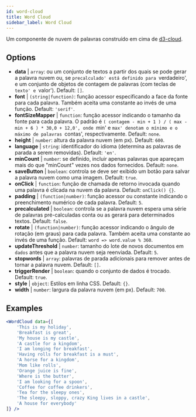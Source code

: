 ```yaml
---
id: word-cloud 
title: Word Cloud
sidebar_label: Word Cloud
---
```


Um componente de nuvem de palavras construído em cima de [d3-cloud](https://github.com/jasondavies/d3-cloud).

## Options

* __data__ | `array`: ou um conjunto de textos a partir dos quais se pode gerar a palavra nuvem ou, se `precalculado' está definido para `verdadeiro', e um conjunto de objetos de contagem de palavras (com teclas de `texto' e `valor'). Default: `[]`.
* __font__ | `(string|function)`: função acessor especificando a face da fonte para cada palavra. Também aceita uma constante ao invés de uma função. Default: `'serif'`.
* __fontSizeMapper__ | `function`: função acessor indicando o tamanho da fonte para cada palavra. O padrão é `( contagem - min + 1 ) / ( max - min + 6 ) * 30,0 + 12,0', onde `min' e `max' denotam o mínimo e o máximo de palavras `contas', respectivamente. Default: `none`.
* __height__ | `number`: altura da palavra nuvem (em px). Default: `600`.
* __language__ | `string`: identificador do idioma (determina as palavras de parada a serem removidas). Default: `'en'`.
* __minCount__ | `number`: se definido, incluir apenas palavras que apareçam mais do que "minCount" vezes nos dados fornecidos. Default: `none`.
* __saveButton__ | `boolean`: controla se deve ser exibido um botão para salvar a palavra nuvem como uma imagem. Default: `true`.
* __onClick__ | `function`: função de chamada de retorno invocada quando uma palavra é clicada na nuvem da palavra. Default: `onClick() {}`.
* __padding__ | `(function|number)`: função acessor ou constante indicando o preenchimento numérico de cada palavra. Default: `5`.
* __precalculated__ | `boolean`: controla se a palavra nuvem espera uma série de palavras pré-calculadas conta ou as gerará para determinados textos. Default: `false`.
* __rotate__ | `(function|number)`: função acessor indicando o ângulo de rotação (em graus) para cada palavra. Também aceita uma constante ao invés de uma função. Default: `word => word.value % 360`.
* __updateThreshold__ | `number`: tamanho do lote de novos documentos em `dados` antes que a palavra nuvem seja reenviada. Default: `5`.
* __stopwords__ | `array`: palavras de parada adicionais para remover antes de tornar a palavra nuvem. Default: `[]`.
* __triggerRender__ | `boolean`: quando o conjunto de dados é trocado. Default: `true`.
* __style__ | `object`: Estilos em linha CSS. Default: `{}`.
* __width__ | `number`: largura da palavra nuvem (em px). Default: `700`.


## Examples

```jsx live
<WordCloud data={[
	'This is my holiday', 
	'Breakfast is great', 
	'My house is my castle', 
	'A castle for a kingdom', 
	'I am longing for breakfast',
	'Having rolls for breakfast is a must',
	'A horse for a kingdom',
	'Mom like rolls',
	'Orange juice is fine',
	'Where is the butter',
	'I am looking for a spoon',
	'Coffee for coffee drinkers',
	'Tea for the sleepy ones',
	'The sleepy, sloppy, crazy King lives in a castle',
	'A house for everybody'
]} />
```



